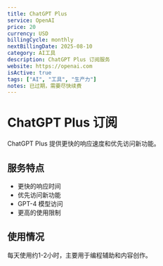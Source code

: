 ```yaml
---
title: ChatGPT Plus
service: OpenAI
price: 20
currency: USD
billingCycle: monthly
nextBillingDate: 2025-08-10
category: AI工具
description: ChatGPT Plus 订阅服务
website: https://openai.com
isActive: true
tags: ["AI", "工具", "生产力"]
notes: 已过期，需要尽快续费
---
```


# ChatGPT Plus 订阅

ChatGPT Plus 提供更快的响应速度和优先访问新功能。

## 服务特点
- 更快的响应时间
- 优先访问新功能
- GPT-4 模型访问
- 更高的使用限制

## 使用情况
每天使用约1-2小时，主要用于编程辅助和内容创作。
